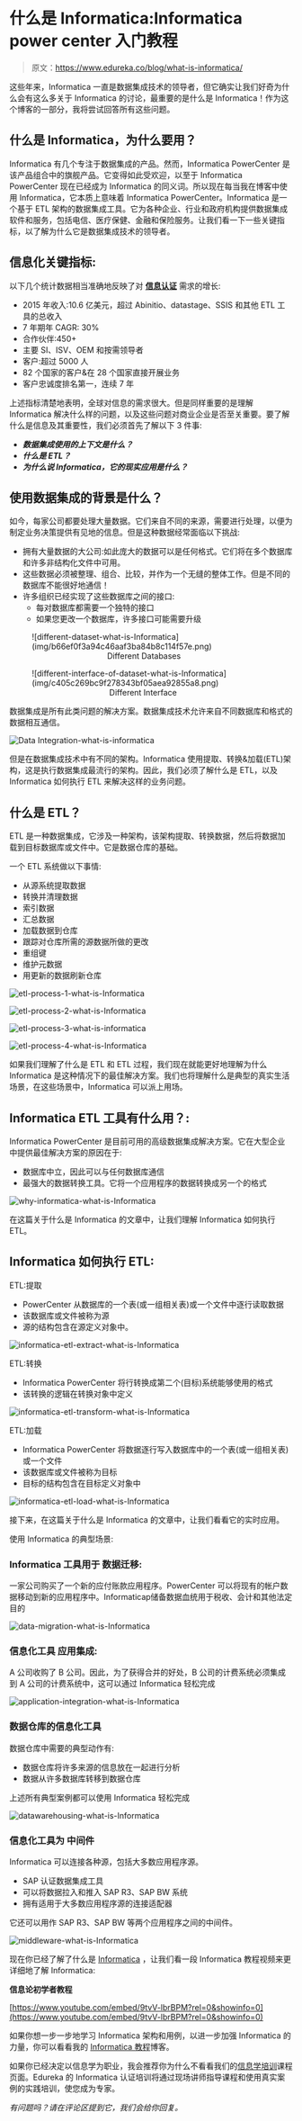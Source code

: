 # 什么是 Informatica:Informatica power center 入门教程

> 原文：<https://www.edureka.co/blog/what-is-informatica/>

这些年来，Informatica 一直是数据集成技术的领导者，但它确实让我们好奇为什么会有这么多关于 Informatica 的讨论，最重要的是什么是 Informatica！作为这个博客的一部分，我将尝试回答所有这些问题。

## **什么是 Informatica，为什么要用？**

Informatica 有几个专注于数据集成的产品。然而，Informatica PowerCenter 是该产品组合中的旗舰产品。它变得如此受欢迎，以至于 Informatica PowerCenter 现在已经成为 Informatica 的同义词。所以现在每当我在博客中使用 Informatica，它本质上意味着 Informatica PowerCenter。Informatica 是一个基于 ETL 架构的数据集成工具。它为各种企业、行业和政府机构提供数据集成软件和服务，包括电信、医疗保健、金融和保险服务。让我们看一下一些关键指标，以了解为什么它是数据集成技术的领导者。

## **信息化关键指标:**

以下几个统计数据相当准确地反映了对  [**信息认证**](https://www.edureka.co/informatica) 需求的增长:

*   2015 年收入:10.6 亿美元，超过 Abinitio、datastage、SSIS 和其他 ETL 工具的总收入
*   7 年期年 CAGR: 30%
*   合作伙伴:450+
*   主要 SI、ISV、OEM 和按需领导者
*   客户:超过 5000 人
*   82 个国家的客户&在 28 个国家直接开展业务
*   客户忠诚度排名第一，连续 7 年

上述指标清楚地表明，全球对信息的需求很大。但是同样重要的是理解 Informatica 解决什么样的问题，以及这些问题对商业企业是否至关重要。要了解什么是信息及其重要性，我们必须首先了解以下 3 件事:

*   ***数据集成使用的上下文是什么？***
*   ***什么是 ETL？***
*   ***为什么说 Informatica，它的现实应用是什么？***

## **使用数据集成的背景是什么？**

如今，每家公司都要处理大量数据。它们来自不同的来源，需要进行处理，以便为制定业务决策提供有见地的信息。但是这种数据经常面临以下挑战:

*   拥有大量数据的大公司:如此庞大的数据可以是任何格式。它们将在多个数据库和许多非结构化文件中可用。
*   这些数据必须被整理、组合、比较，并作为一个无缝的整体工作。但是不同的数据库不能很好地通信！
*   许多组织已经实现了这些数据库之间的接口:
    *   每对数据库都需要一个独特的接口
    *   如果您更改一个数据库，许多接口可能需要升级

<figure id="attachment_35932" aria-describedby="caption-attachment-35932" style="width: 528px" class="wp-caption aligncenter">![different-dataset-what-is-Informatica](img/b66ef0f3a94c46aaf3ba84b8c114f57e.png)

<figcaption id="caption-attachment-35932" class="wp-caption-text">                                  Different Databases</figcaption>

</figure>

<figure id="attachment_35933" aria-describedby="caption-attachment-35933" style="width: 528px" class="wp-caption aligncenter">![different-interface-of-dataset-what-is-Informatica](img/c405c269bc9f278343bf05aea92855a8.png)

<figcaption id="caption-attachment-35933" class="wp-caption-text">                                   Different Interface</figcaption>

</figure>

数据集成是所有此类问题的解决方案。数据集成技术允许来自不同数据库和格式的数据相互通信。

![Data Integration-what-is-informatica](img/a5b4c6b818917f3d60e8c5c08be9bd82.png)

但是在数据集成技术中有不同的架构。Informatica 使用提取、转换&加载(ETL)架构，这是执行数据集成最流行的架构。因此，我们必须了解什么是 ETL，以及 Informatica 如何执行 ETL 来解决这样的业务问题。

## **什么是 ETL？**

ETL 是一种数据集成，它涉及一种架构，该架构提取、转换数据，然后将数据加载到目标数据库或文件中。它是数据仓库的基础。

一个 ETL 系统做以下事情:

*   从源系统提取数据
*   转换并清理数据
*   索引数据
*   汇总数据
*   加载数据到仓库
*   跟踪对仓库所需的源数据所做的更改
*   重组键
*   维护元数据
*   用更新的数据刷新仓库

![etl-process-1-what-is-Informatica](img/49c694cd25cfd105e18329c3ffc7318a.png)

![etl-process-2-what-is-Informatica](img/239d05b8772848f1e44221320322366a.png)

![etl-process-3-what-is-informatica](img/6cedc4bb387168c9df16d502488acfc3.png)

![etl-process-4-what-is-Informatica](img/92f9fced7bcb91f53646636ee8cbebc6.png)

如果我们理解了什么是 ETL 和 ETL 过程，我们现在就能更好地理解为什么 Informatica 是这种情况下的最佳解决方案。我们也将理解什么是典型的真实生活场景，在这些场景中，Informatica 可以派上用场。

## **Informatica ETL 工具有什么用？:**

Informatica PowerCenter 是目前可用的高级数据集成解决方案。它在大型企业中提供最佳解决方案的原因在于:

*   数据库中立，因此可以与任何数据库通信
*   最强大的数据转换工具。它将一个应用程序的数据转换成另一个的格式

![why-informatica-what-is-Informatica](img/f5faa458b7dee440958c29a9f0535f84.png)

在这篇关于什么是 Informatica 的文章中，让我们理解 Informatica 如何执行 ETL。

## **Informatica 如何执行 ETL:**

ETL:提取

*   PowerCenter 从数据库的一个表(或一组相关表)或一个文件中逐行读取数据
*   该数据库或文件被称为源
*   源的结构包含在源定义对象中。

![informatica-etl-extract-what-is-Informatica](img/6841151e1f210ea80478d10d4f799010.png)

ETL:转换

*   Informatica PowerCenter 将行转换成第二个(目标)系统能够使用的格式
*   该转换的逻辑在转换对象中定义

![informatica-etl-transform-what-is-Informatica](img/3a669e077473051f88967f7b03fea8c2.png)

ETL:加载

*   Informatica PowerCenter 将数据逐行写入数据库中的一个表(或一组相关表)或一个文件
*   该数据库或文件被称为目标
*   目标的结构包含在目标定义对象中

![informatica-etl-load-what-is-Informatica](img/db7f7f8d615268f6eeeacaf56ad2f757.png)

接下来，在这篇关于什么是 Informatica 的文章中，让我们看看它的实时应用。

使用 Informatica 的典型场景:

### **Informatica 工具用于** **数据迁移:**

一家公司购买了一个新的应付账款应用程序。PowerCenter 可以将现有的帐户数据移动到新的应用程序中。Informaticap储备数据血统用于税收、会计和其他法定目的

![data-migration-what-is-Informatica](img/bd13085b93e5b9d88b73bbb96aaa6882.png)

### **信息化工具** **应用集成:**

A 公司收购了 B 公司。因此，为了获得合并的好处，B 公司的计费系统必须集成到 A 公司的计费系统中，这可以通过 Informatica 轻松完成

![application-integration-what-is-Informatica](img/50aec35cf16308baee8d4ebb7e67820f.png)

### **数据仓库的信息化工具**

数据仓库中需要的典型动作有:

*   数据仓库将许多来源的信息放在一起进行分析
*   数据从许多数据库转移到数据仓库

上述所有典型案例都可以使用 Informatica 轻松完成

![datawarehousing-what-is-Informatica](img/eee4d547eab7db50367cb207263a231f.png)

### **信息化工具为** **中间件**

Informatica 可以连接各种源，包括大多数应用程序源。

*   SAP 认证数据集成工具
*   可以将数据拉入和推入 SAP R3、SAP BW 系统
*   拥有适用于大多数应用程序源的连接适配器

它还可以用作 SAP R3、SAP BW 等两个应用程序之间的中间件。

![middleware-what-is-Informatica](img/8577a0af9d6c80b5ecc05896ed9f2c79.png)

现在你已经了解了什么是 [Informatica](https://www.informatica.com/) ，让我们看一段 Informatica 教程视频来更详细地了解 Informatica:

**信息论初学者教程**

[https://www.youtube.com/embed/9tvV-lbrBPM?rel=0&showinfo=0](https://www.youtube.com/embed/9tvV-lbrBPM?rel=0&showinfo=0)

如果你想一步一步地学习 Informatica 架构和用例，以进一步加强 Informatica 的力量，你可以看看我的 [Informatica 教程](https://www.edureka.co/blog/informatica-tutorial)博客。

如果你已经决定以信息学为职业，我会推荐你为什么不看看我们的[信息学培训](https://www.edureka.co/informatica)课程页面。Edureka 的 Informatica 认证培训将通过现场讲师指导课程和使用真实案例的实践培训，使您成为专家。

*有问题吗？请在评论区提到它，我们会给你回复。*